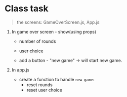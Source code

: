 # Class task

> the screens: GameOverScreen.js, App.js

1. In game over screen - show(using props)

   - number of rounds
   - user choice

   - add a button - "new game" -> will start new game.

2. In app.js
   - create a function to handle `new game`:
     - reset rounds
     - reset user choice
